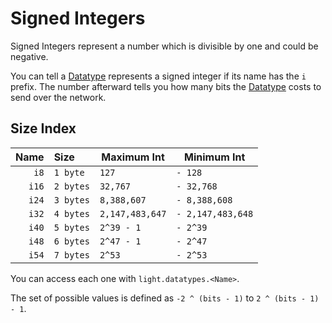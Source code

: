 # Signed Integers

Signed Integers represent a number which is divisible by one and could be negative.

You can tell a [Datatype](../index.md#what-is-a-datatype) represents a signed integer if its name has the `i` prefix.
The number afterward tells you how many bits the [Datatype](../index.md#what-is-a-datatype) costs to send over the network.

## Size Index

| Name   | Size      | Maximum Int       | Minimum Int       |
| -----: | :-------- | ----------------- | ----------------- |
| `i8`   | `1 byte`  | `127`             | `- 128`           |
| `i16`  | `2 bytes` | `32,767`          | `- 32,768`        |
| `i24`  | `3 bytes` | `8,388,607`       | `- 8,388,608`     |
| `i32`  | `4 bytes` | `2,147,483,647`   | `- 2,147,483,648` |
| `i40`  | `5 bytes` | `2^39 - 1`        | `- 2^39`          |
| `i48`  | `6 bytes` | `2^47 - 1`        | `- 2^47`          |
| `i54`  | `7 bytes` | `2^53`            | `- 2^53`          |

You can access each one with `light.datatypes.<Name>`.

The set of possible values is defined as `-2 ^ (bits - 1)` to `2 ^ (bits - 1) - 1`.
